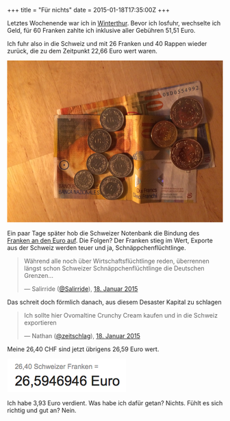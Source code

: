 +++
title = "Für nichts"
date = 2015-01-18T17:35:00Z
+++


Letztes Wochenende war ich in [Winterthur](http://blog.bullenscheisse.de/ein-schoener-abschluss/). Bevor ich losfuhr, wechselte ich Geld, für 60 Franken zahlte ich inklusive aller Gebühren 51,51 Euro.

Ich fuhr also in die Schweiz und mit 26 Franken und 40 Rappen wieder zurück, die zu dem Zeitpunkt 22,66 Euro wert waren.

![26 Franken und 40 Rappen liegen auf dem Tisch](/img/IMG_8.jpg)

Ein paar Tage später hob die Schweizer Notenbank die Bindung des [Franken an den Euro auf](http://www.spiegel.de/wirtschaft/soziales/schweiz-nationalbank-hebt-euro-mindestkurs-des-franken-auf-a-1013091.html). Die Folgen? Der Franken stieg im Wert, Exporte aus der Schweiz werden teuer und ja, Schnäppchenflüchtlinge.

> Während alle noch über Wirtschaftsflüchtlinge reden, überrennen längst schon Schweizer Schnäppchenflüchtlinge die Deutschen Grenzen... 
>
> — Salirride ([@Salirride](https://twitter.com/Salirride)), [18. Januar 2015](https://twitter.com/Salirride/status/556834059184508930)

Das schreit doch förmlich danach, aus diesem Desaster Kapital zu schlagen

> Ich sollte hier Ovomaltine Crunchy Cream kaufen und in die Schweiz exportieren
>
> — Nathan ([@zeitschlag](https://twitter.com/zeitschlag)), [18. Januar 2015](https://twitter.com/zeitschlag/status/556726318696759296)

Meine 26,40 CHF sind jetzt übrigens 26,59 Euro wert.

![26,40 CHF sind jetzt 26,59 Euro wert](/img/IMG_9.png)

Ich habe 3,93 Euro verdient. Was habe ich dafür getan? Nichts. Fühlt es sich richtig und gut an? Nein.
